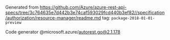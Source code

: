 Generated from https://github.com/Azure/azure-rest-api-specs/tree/3c764635e7d442b3e74caf593029fcd440b3ef82//specification/authorization/resource-manager/readme.md tag: `package-2018-01-01-preview`

Code generator @microsoft.azure/autorest.go@2.1.178


